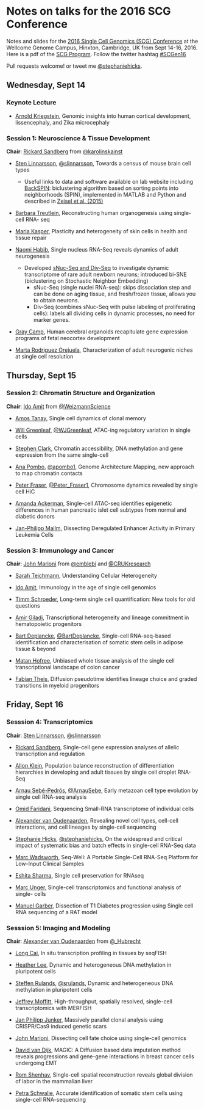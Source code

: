 # Notes on talks for the 2016 SCG Conference

Notes and slides for the [2016 Single Cell Genomics (SCG) Conference](https://coursesandconferences.wellcomegenomecampus.org/events/item.aspx?e=596) 
at the Wellcome Genome Campus, Hinxton, Cambridge, UK from Sept 14-16, 2016. Here is a pdf of the 
[SCG Program](http://conf.hinxton.wellcome.ac.uk/advancedcourses/SSG16draftprogrammeFinal.pdf). 
Follow the twitter hashtag [#SCGen16](https://twitter.com/search?f=tweets&vertical=default&q=%23SCGen16&src=typd)

Pull requests welcome! or tweet me
[@stephaniehicks](https://twitter.com/stephaniehicks). 


## Wednesday, Sept 14 

### Keynote Lecture

- [Arnold Kriegstein](https://bms.ucsf.edu/directory/faculty/arnold-kriegstein-md-phd), Genomic insights into human cortical development, lissencephaly, and Zika microcephaly

### Session 1: Neuroscience & Tissue Development

**Chair**: [Rickard Sandberg](http://sandberg.cmb.ki.se) from [@karolinskainst](https://twitter.com/karolinskainst)

- [Sten Linnarsson](http://linnarssonlab.org), [@slinnarsson](https://twitter.com/slinnarsson), Towards a census of mouse brain cell types
	- Useful links to data and software available on lab website including [BackSPIN](https://github.com/linnarsson-lab/BackSPIN): biclustering algorithm based on sorting points into neighborhoods (SPIN), implemented in MATLAB and Python and described in [Zeisel et al. (2015)](http://science.sciencemag.org/content/347/6226/1138)

- [Barbara Treutlein](http://www.treutleinlab.org), Reconstructing human organogenesis using single-cell RNA- seq

- [Maria Kasper](http://ki.se/en/people/markas), Plasticity and heterogeneity of skin cells in health and tissue repair

- [Naomi Habib](http://zlab.mit.edu/team.html), Single nucleus RNA-Seq reveals dynamics of adult neurogenesis
	- Developed [sNuc-Seq and Div-Seq](http://science.sciencemag.org/content/353/6302/925.full) to investigate dynamic transcriptome of rare adult newborn neurons; introduced bi-SNE (biclustering on Stochastic Neighbor Embedding)
		- sNuc-Seq (single nuclei RNA-seq): skips dissociation step and can be done on aging tissue, and fresh/frozen tissue, allows you to obtain neurons. 	
		- Div-Seq (combines sNuc-Seq with pulse labeling of proliferating cells): labels all dividing cells in dynamic processes, no need for marker genes.  

- [Gray Camp](http://www.eva.mpg.de/genetics/staff.html), Human cerebral organoids recapitulate gene expression programs of fetal neocortex development

- [Marta Rodriguez Orejuela](https://www.mdc-berlin.de/10179514/en/research/research_teams/systems_biology_of_gene_regulatory_elements/team), Characterization of adult neurogenic niches at single cell resolution



## Thursday, Sept 15

### Session 2: Chromatin Structure and Organization 

**Chair**: [Ido Amit](https://www.weizmann.ac.il/immunology/AmitLab/front) from [@WeizmannScience](https://twitter.com/WeizmannScience)

- [Amos Tanay](http://compgenomics.weizmann.ac.il/tanay/), Single cell dynamics of clonal memory

- [Will Greenleaf](http://greenleaf.stanford.edu/index.html), [@WJGreenleaf](https://twitter.com/wjgreenleaf), ATAC-ing regulatory variation in single cells

- [Stephen Clark](http://www.babraham.ac.uk/our-research/lymphocyte/geoffrey-butcher/members/65/stephen-clark), Chromatin accessibility, DNA methylation and gene expression from the same single-cell

- [Ana Pombo](https://pombolab.wordpress.com), [@apombo1](https://twitter.com/apombo1), Genome Architecture Mapping, new approach to map chromatin contacts

- [Peter Fraser](http://www.babraham.ac.uk/our-research/nuclear-dynamics/peter-fraser), [@Peter_Fraser1](https://twitter.com/peter_fraser1), Chromosome dynamics revealed by single cell HiC

- [Amanda Ackerman](http://www.chop.edu/doctors/ackermann-amanda#.V9F6JmX_RGI), Single-cell ATAC-seq identifies epigenetic differences in human pancreatic islet cell subtypes from normal and diabetic donors

- [Jan-Philipp Mallm](https://malone.bioquant.uni-heidelberg.de/people/mallm/index-mallm.html), Dissecting Deregulated Enhancer Activity in Primary Leukemia Cells



### Session 3: Immunology and Cancer

**Chair**: [John Marioni](http://www.ebi.ac.uk/research/marioni) from [@emblebi](https://twitter.com/emblebi) and [@CRUKresearch](https://twitter.com/crukresearch)

- [Sarah Teichmann](http://www.teichlab.org), Understanding Cellular Heterogeneity

- [Ido Amit](https://www.weizmann.ac.il/immunology/AmitLab/front), Immunology in the age of single cell genomics

- [Timm Schroeder](https://www.bsse.ethz.ch/department/people/detail-person.html?persid=193443), Long-term single cell quantification: New tools for old questions

- [Amir Giladi](http://www.weizmann.ac.il/lifesci/idcards/AmirGiladi0464.html), Transcriptional heterogeneity and lineage commitment in hematopoietic progenitors

- [Bart Deplancke](http://deplanckelab.epfl.ch), [@BartDeplancke](https://twitter.com/bartdeplancke), Single-cell RNA-seq-based identification and characterisation of somatic stem cells in adipose tissue & beyond

- [Matan Hofree](https://www.researchgate.net/profile/Matan_Hofree), Unbiased whole tissue analysis of the single cell transcriptional landscape of colon cancer

- [Fabian Theis](http://fabian.theis.name), Diffusion pseudotime identifies lineage choice and graded transitions in myeloid progenitors



## Friday, Sept 16

### Sesssion 4: Transcriptomics

**Chair**: [Sten Linnarsson](http://linnarssonlab.org), [@slinnarsson](https://twitter.com/slinnarsson)

- [Rickard Sandberg](http://sandberg.cmb.ki.se), Single-cell gene expression analyses of allelic transcription and regulation

- [Allon Klein](http://klein.hms.harvard.edu), Population balance reconstruction of differentiation hierarchies in developing and adult tissues by single cell droplet RNA-Seq

- [Arnau Sebé-Pedrós](https://compgenomics.weizmann.ac.il/tanay/?page_id=12), [@ArnauSebe](https://twitter.com/arnausebe), Early metazoan cell type evolution by single cell RNA-seq analysis

- [Omid Faridani](https://www.researchgate.net/profile/Omid_Faridani2), Sequencing Small-RNA transcriptome of individual cells

- [Alexander van Oudenaarden](http://www.hubrecht.eu/onderzoekers/van-oudenaarden-group/), Revealing novel cell types, cell-cell interactions, and cell lineages by single-cell sequencing

- [Stephanie Hicks](http://www.stephaniehicks.com), [@stephaniehicks](https://twitter.com/stephaniehicks), On the widespread and critical impact of systematic bias and batch effects in single-cell RNA-Seq data

- [Marc Wadsworth](https://www.researchgate.net/profile/Marc_Wadsworth), Seq-Well: A Portable Single-Cell RNA-Seq Platform for Low-Input Clinical Samples

- [Eshita Sharma](https://scholar.google.com/citations?user=xljyFDkAAAAJ&hl=en), Single cell preservation for RNAseq

- [Marc Unger](https://www.fluidigm.com/about/aboutfluidigm), Single-cell transcriptomics and functional analysis of single- cells

- [Manuel Garber](http://garberlab.umassmed.edu), Dissection of T1 Diabetes progression using Single cell RNA sequencing of a RAT model



### Sesssion 5: Imaging and Modeling

**Chair**: [Alexander van Oudenaarden](http://www.hubrecht.eu/onderzoekers/van-oudenaarden-group/) from [@_Hubrecht](https://twitter.com/_hubrecht?lang=en)

- [Long Cai](http://singlecell.caltech.edu/cailab/), In situ transcription profiling in tissues by seqFISH

- [Heather Lee](http://www.babraham.ac.uk/our-research/epigenetics/olivia-casanueva/members/198/heather-lee), Dynamic and heterogeneous DNA methylation in pluripotent cells

- [Steffen Rulands](http://www.rulands.net), [@srulands](https://twitter.com/srulands), Dynamic and heterogeneous DNA methylation in pluripotent cells

- [Jeffrey Moffitt](https://scholar.google.com/citations?user=U7eic7AAAAAJ&hl=en), High-throughput, spatially resolved, single-cell transcriptomics with MERFISH

- [Jan Philipp Junker](https://scholar.google.com/citations?user=0tt8A_4AAAAJ), Massively parallel clonal analysis using CRISPR/Cas9 induced genetic scars

- [John Marioni](http://www.ebi.ac.uk/research/marioni), Dissecting cell fate choice using single-cell genomics

- [David van Dijk](https://sciencedavid.wordpress.com), MAGIC: A Diffusion based data imputation method reveals progressions and gene-gene interactions in breast cancer cells undergoing EMT

- [Rom Shenhav](http://shalevlab.weizmann.ac.il/group-members/), Single-cell spatial reconstruction reveals global division of labor in the mammalian liver

- [Petra Schwalie](https://scholar.google.com/citations?user=EMSKH8cAAAAJ&hl=en), Accurate identification of somatic stem cells using single-cell RNA-sequencing




